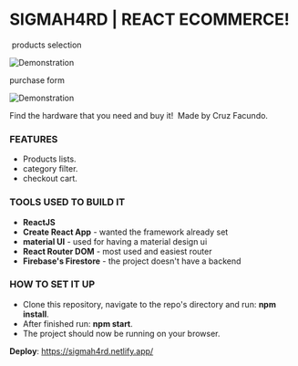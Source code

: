 # SIGMAH4RD | REACT ECOMMERCE!
​
products selection

![Demonstration](https://media.giphy.com/media/yzX87qVBAiJlhcmbTn/giphy.gif)

purchase form

![Demonstration](​https://media.giphy.com/media/gVtnEdoKBCAd83TWmV/giphy.gif)
​

Find the hardware that you need and buy it!
​
Made by Cruz Facundo.
​
### FEATURES​
- Products lists.
- category filter.
- checkout cart.

### TOOLS USED TO BUILD IT ​
- **ReactJS**
- **Create React App** - wanted the framework already set
- **material UI** - used for having a material design ui
- **React Router DOM** - most used and easiest router
- **Firebase's Firestore** - the project doesn't have a backend
​
### HOW TO SET IT UP​
- Clone this repository, navigate to the repo's directory and run: **npm install**.
- After finished run: **npm start**.
- The project should now be running on your browser.

**Deploy**: https://sigmah4rd.netlify.app/